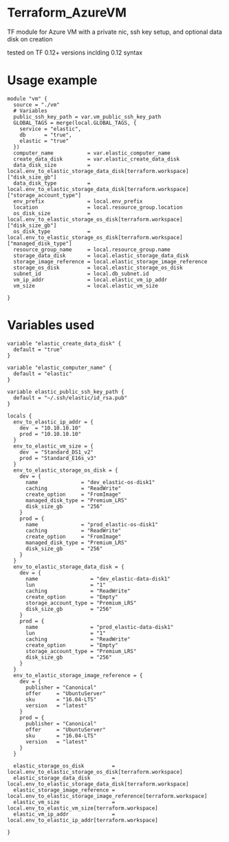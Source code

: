 # Terraform_AzureVM
TF module for Azure VM with a private nic, ssh key setup, and optional data disk on creation

tested on TF 0.12+ versions inclding 0.12 syntax

# Usage example

    module "vm" {
      source = "./vm"
      # Variables
      public_ssh_key_path = var.vm_public_ssh_key_path
      GLOBAL_TAGS = merge(local.GLOBAL_TAGS, {
        service = "elastic",
        db      = "true",
        elastic = "true"
      })
      computer_name           = var.elastic_computer_name
      create_data_disk        = var.elastic_create_data_disk
      data_disk_size          = local.env_to_elastic_storage_data_disk[terraform.workspace]["disk_size_gb"]
      data_disk_type          = local.env_to_elastic_storage_data_disk[terraform.workspace]["storage_account_type"]
      env_prefix              = local.env_prefix
      location                = local.resource_group.location
      os_disk_size            = local.env_to_elastic_storage_os_disk[terraform.workspace]["disk_size_gb"]
      os_disk_type            = local.env_to_elastic_storage_os_disk[terraform.workspace]["managed_disk_type"]
      resource_group_name     = local.resource_group.name
      storage_data_disk       = local.elastic_storage_data_disk
      storage_image_reference = local.elastic_storage_image_reference
      storage_os_disk         = local.elastic_storage_os_disk
      subnet_id               = local.db_subnet.id
      vm_ip_addr              = local.elastic_vm_ip_addr
      vm_size                 = local.elastic_vm_size

    }

# Variables used

    variable "elastic_create_data_disk" {
      default = "true"
    }

    variable "elastic_computer_name" {
      default = "elastic"
    }

    variable elastic_public_ssh_key_path {
      default = "~/.ssh/elastic/id_rsa.pub"
    }

    locals {
      env_to_elastic_ip_addr = {
        dev  = "10.10.10.10"
        prod = "10.10.10.10"
      }
      env_to_elastic_vm_size = {
        dev  = "Standard_DS1_v2"
        prod = "Standard_E16s_v3"
      }
      env_to_elastic_storage_os_disk = {
        dev = {
          name              = "dev_elastic-os-disk1"
          caching           = "ReadWrite"
          create_option     = "FromImage"
          managed_disk_type = "Premium_LRS"
          disk_size_gb      = "256"
        }
        prod = {
          name              = "prod_elastic-os-disk1"
          caching           = "ReadWrite"
          create_option     = "FromImage"
          managed_disk_type = "Premium_LRS"
          disk_size_gb      = "256"
        }
      }
      env_to_elastic_storage_data_disk = {
        dev = {
          name                 = "dev_elastic-data-disk1"
          lun                  = "1"
          caching              = "ReadWrite"
          create_option        = "Empty"
          storage_account_type = "Premium_LRS"
          disk_size_gb         = "256"
        }
        prod = {
          name                 = "prod_elastic-data-disk1"
          lun                  = "1"
          caching              = "ReadWrite"
          create_option        = "Empty"
          storage_account_type = "Premium_LRS"
          disk_size_gb         = "256"
        }
      }
      env_to_elastic_storage_image_reference = {
        dev = {
          publisher = "Canonical"
          offer     = "UbuntuServer"
          sku       = "16.04-LTS"
          version   = "latest"
        }
        prod = {
          publisher = "Canonical"
          offer     = "UbuntuServer"
          sku       = "16.04-LTS"
          version   = "latest"
        }
      }

      elastic_storage_os_disk         = local.env_to_elastic_storage_os_disk[terraform.workspace]
      elastic_storage_data_disk       = local.env_to_elastic_storage_data_disk[terraform.workspace]
      elastic_storage_image_reference = local.env_to_elastic_storage_image_reference[terraform.workspace]
      elastic_vm_size                 = local.env_to_elastic_vm_size[terraform.workspace]
      elastic_vm_ip_addr              = local.env_to_elastic_ip_addr[terraform.workspace]

    }
